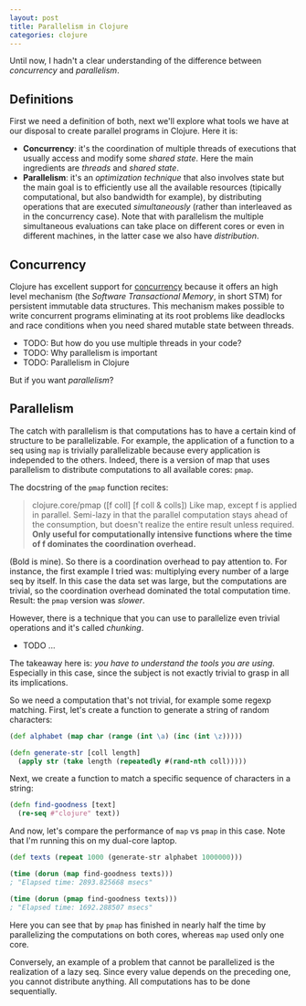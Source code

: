 ```yaml
---
layout: post
title: Parallelism in Clojure
categories: clojure
---
```


Until now, I hadn't a clear understanding of the difference between *concurrency* and *parallelism*. 

## Definitions ##

First we need a definition of both, next we'll explore what tools we have at our disposal to create parallel programs in Clojure. Here it is:

- **Concurrency**: it's the coordination of multiple threads of executions that usually access and modify some *shared state*. Here the main ingredients are *threads* and *shared state*.
- **Parallelism**: it's an *optimization technique* that also involves state but the main goal is to efficiently use all the available resources (tipically computational, but also bandwidth for example), by distributing operations that are executed *simultaneously* (rather than interleaved as in the concurrency case). Note that with parallelism the multiple simultaneous evaluations can take place on different cores or even in different machines, in the latter case we also have *distribution*.

## Concurrency ##

Clojure has excellent support for [concurrency](http://clojure.org/state) because it offers an high level mechanism (the *Software Transactional Memory*, in short STM) for persistent immutable data structures. This mechanism makes possible to write concurrent programs eliminating at its root problems like deadlocks and race conditions when you need shared mutable state between threads.

- TODO: But how do you use multiple threads in your code?
- TODO: Why parallelism is important
- TODO: Parallelism in Clojure

But if you want *parallelism*? 

## Parallelism

The catch with parallelism is that computations has to have a certain kind of structure to be parallelizable. For example, the application of a function to a seq using `map` is trivially parallelizable because every application is independed to the others. Indeed, there is a version of map that uses parallelism to distribute computations to all available cores: `pmap`. 

The docstring of the `pmap` function recites:

> clojure.core/pmap
> ([f coll] [f coll & colls])
>  Like map, except f is applied in parallel. Semi-lazy in that the
>  parallel computation stays ahead of the consumption, but doesn't
>  realize the entire result unless required. **Only useful for
>  computationally intensive functions where the time of f dominates
>  the coordination overhead.**

(Bold is mine). So there is a coordination overhead to pay attention to. For instance, the first example I tried was: multiplying every number of a large seq by itself. In this case the data set was large, but the computations are trivial, so the coordination overhead dominated the total computation time. Result: the `pmap` version was *slower*.

However, there is a technique that you can use to parallelize even trivial operations and it's called *chunking*. 

- TODO ...

The takeaway here is: *you have to understand the tools you are using*. Especially in this case, since the subject is not exactly trivial to grasp in all its implications.

So we need a computation that's not trivial, for example some regexp matching. First, let's create a function to generate a string of random characters:

```clojure
(def alphabet (map char (range (int \a) (inc (int \z)))))

(defn generate-str [coll length]
  (apply str (take length (repeatedly #(rand-nth coll)))))

```

Next, we create a function to match a specific sequence of characters in a string:

```clojure
(defn find-goodness [text]
  (re-seq #"clojure" text))

```

And now, let's compare the performance of `map` vs `pmap` in this case. Note that I'm running this on my dual-core laptop.

```clojure
(def texts (repeat 1000 (generate-str alphabet 1000000)))

(time (dorun (map find-goodness texts)))
; "Elapsed time: 2893.825668 msecs"

(time (dorun (pmap find-goodness texts)))
; "Elapsed time: 1692.288507 msecs"
```

Here you can see that by `pmap` has finished in nearly half the time by parallelizing the computations on both cores, whereas `map` used only one core.

Conversely, an example of a problem that cannot be parallelized is the realization of a lazy seq. Since every value depends on the preceding one, you cannot distribute anything. All computations has to be done sequentially.
